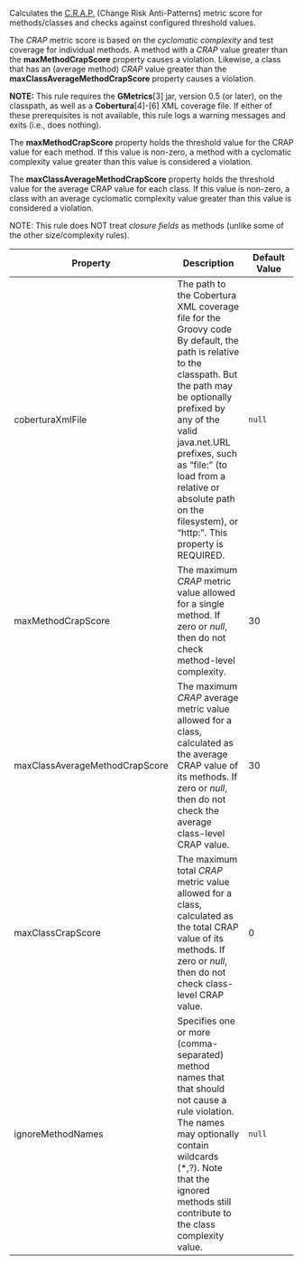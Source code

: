 Calculates the
[C.R.A.P.](http://www.artima.com/weblogs/viewpost.jsp?thread=210575)
(Change Risk Anti-Patterns) metric score for methods/classes and checks
against configured threshold values.

The *CRAP* metric score is based on the *cyclomatic complexity* and test
coverage for individual methods. A method with a *CRAP* value greater
than the **maxMethodCrapScore** property causes a violation. Likewise, a
class that has an (average method) *CRAP* value greater than the
**maxClassAverageMethodCrapScore** property causes a violation.

**NOTE:** This rule requires the **GMetrics**\[3\] jar, version 0.5 (or
later), on the classpath, as well as a **Cobertura**\[4\]-\[6\] XML
coverage file. If either of these prerequisites is not available, this
rule logs a warning messages and exits (i.e., does nothing).

The **maxMethodCrapScore** property holds the threshold value for the
CRAP value for each method. If this value is non-zero, a method with a
cyclomatic complexity value greater than this value is considered a
violation.

The **maxClassAverageMethodCrapScore** property holds the threshold
value for the average CRAP value for each class. If this value is
non-zero, a class with an average cyclomatic complexity value greater
than this value is considered a violation.

NOTE: This rule does NOT treat *closure fields* as methods (unlike some
of the other size/complexity rules).

<table>
<colgroup>
<col style="width: 40%" />
<col style="width: 33%" />
<col style="width: 25%" />
</colgroup>
<thead>
<tr class="header">
<th>Property</th>
<th>Description</th>
<th>Default Value</th>
</tr>
</thead>
<tbody>
<tr class="odd">
<td>coberturaXmlFile</td>
<td>The path to the Cobertura XML coverage file for the Groovy code By default, the path is relative to the classpath. But the path may be optionally prefixed by any of the valid java.net.URL prefixes, such as “file:” (to load from a relative or absolute path on the filesystem), or “http:”. This property is REQUIRED.</td>
<td><code>null</code></td>
</tr>
<tr class="even">
<td>maxMethodCrapScore</td>
<td>The maximum <em>CRAP</em> metric value allowed for a single method. If zero or <em>null</em>, then do not check method-level complexity.</td>
<td>30</td>
</tr>
<tr class="odd">
<td>maxClassAverageMethodCrapScore</td>
<td>The maximum <em>CRAP</em> average metric value allowed for a class, calculated as the average CRAP value of its methods. If zero or <em>null</em>, then do not check the average class-level CRAP value.</td>
<td>30</td>
</tr>
<tr class="even">
<td>maxClassCrapScore</td>
<td>The maximum total <em>CRAP</em> metric value allowed for a class, calculated as the total CRAP value of its methods. If zero or <em>null</em>, then do not check class-level CRAP value.</td>
<td>0</td>
</tr>
<tr class="odd">
<td>ignoreMethodNames</td>
<td>Specifies one or more (comma-separated) method names that that should not cause a rule violation. The names may optionally contain wildcards (*,?). Note that the ignored methods still contribute to the class complexity value.</td>
<td><code>null</code></td>
</tr>
</tbody>
</table>
